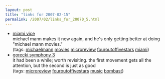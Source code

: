 ```yaml
---
layout: post
title: "links for 2007-02-15"
permalink: /2007/02/links_for_20070_5.html
---
```


<ul class="delicious">
	<li>
		<div class="delicious-link"><a href="http://us.imdb.com/title/tt0430357/">miami vice</a></div>
		<div class="delicious-extended"> michael mann makes it new again, and he's only getting better at doing "michael mann movies."</div>
		<div class="delicious-tags">(tags: <a href="http://del.icio.us/msippey/michaelmann">michaelmann</a> <a href="http://del.icio.us/msippey/movies">movies</a> <a href="http://del.icio.us/msippey/microreview">microreview</a> <a href="http://del.icio.us/msippey/fouroutoffivestars">fouroutoffivestars</a> <a href="http://del.icio.us/msippey/miami">miami</a>)</div>
	</li>
	<li>
		<div class="delicious-link"><a href="http://www.amazon.com/Henryk-Gorecki-Symphony-Sorrowful-Songs/dp/B000005J1C/statingtheobviou/">gorecki symphony 3</a></div>
		<div class="delicious-extended">it had been a while; worth revisiting.  the first movement gets all the attention, but the second is just as good</div>
		<div class="delicious-tags">(tags: <a href="http://del.icio.us/msippey/microreview">microreview</a> <a href="http://del.icio.us/msippey/fouroutoffivestars">fouroutoffivestars</a> <a href="http://del.icio.us/msippey/music">music</a> <a href="http://del.icio.us/msippey/bombast">bombast</a>)</div>
	</li>
</ul>


